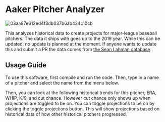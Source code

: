 # Aaker Pitcher Analyzer

![03aa87e612ed4f3db037b6ab424c10cb](https://user-images.githubusercontent.com/52639031/124807749-f6ec0380-df12-11eb-9489-6d64c868a1e5.png)

This analyzes historical data to create projects for major-league baseball pitchers. The data it ships with goes up to the 2019 year. While this can be updated, no update is planned at the moment. If anyone wants to update this and submit a PR the data comes from [the Sean Lahman database](https://duckduckgo.com/?q=sean+lahman+baseball+db&ia=web).

## Usage Guide

To use this software, first compile and run the code. Then, type in a name of a pitcher and select the name from the menu below.

Then, you can look at the following historical trends for this pitcher, ERA, WHIP, K/9, and cut chance. However cut chance only shows up when projections are toggled to be on. You can toggle projections to be on by clicking the toggle projections button. This will show projections based on historical data of how other historical pitchers progressed.
